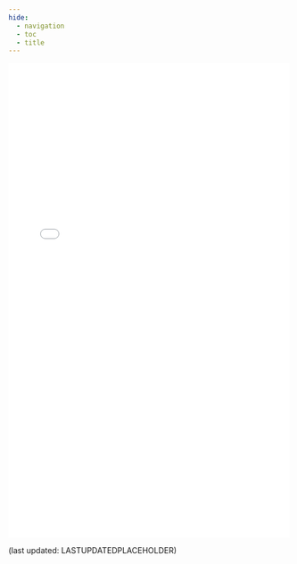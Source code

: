 ```yaml
---
hide:
  - navigation
  - toc
  - title
---
```


<style>
  .md-typeset h1,
  .md-content__button {
    display: none;
  }
</style>

<style>
.tasks-iframe{
    width: 100%;
    height: 850px;
    border: 0;
}
</style>

<iframe src="../fractal-tasks/" class="tasks-iframe">
</iframe>


(last updated: LASTUPDATEDPLACEHOLDER)
